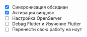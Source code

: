 
* [x] Cинхронизация обсидиан
* [x] Активация виндовс
* [ ] Настройка OpenServer
* [ ] Debag Flutter и Изучение Flutter
* [ ] Перенести свою работу на ноут
